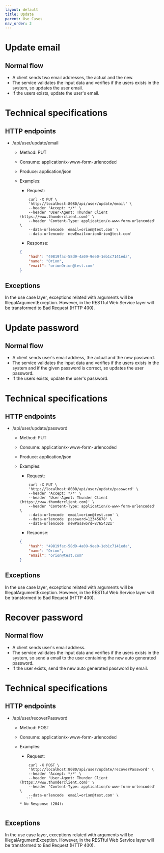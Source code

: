 ```yaml
---
layout: default
title: Update
parent: Use Cases
nav_order: 3
---
```


# Update email

## Normal flow

* A client sends two email addresses, the actual and the new.
* The service validates the input data and verifies if the users exists in the system, so updates the user email.
* If the users exists, update the user's email.

# Technical specifications

## HTTP endpoints

* /api/user/update/email
    * Method: PUT
    * Consume: application/x-www-form-urlencoded
    * Produce: application/json
    * Examples:

        * Request:
        ```shell
            curl -X PUT \
            'http://localhost:8080/api/user/update/email' \
            --header 'Accept: */*' \
            --header 'User-Agent: Thunder Client (https://www.thunderclient.com)' \
            --header 'Content-Type: application/x-www-form-urlencoded' \
            --data-urlencode 'email=orion@test.com' \
            --data-urlencode 'newEmail=orionOrion@test.com'
        ```
        * Response:
        ```json
        {
            "hash": "49819fac-58d9-4a09-9ee0-1eb1c7141eda",
            "name": "Orion",
            "email": "orionOrion@test.com"
        }
        ```

## Exceptions

In the use case layer, exceptions related with arguments will be IllegalArgumentException. However, in the RESTful Web Service layer will be transformed to Bad Request (HTTP 400).

# Update password

## Normal flow

* A client sends user's email address, the actual and the new password.
* The service validates the input data and verifies if the users exists in the system and if the given password is correct, so updates the user password.
* If the users exists, update the user's password.

# Technical specifications

## HTTP endpoints

* /api/user/update/password
    * Method: PUT
    * Consume: application/x-www-form-urlencoded
    * Produce: application/json
    * Examples:

        * Request:
        ```shell
            curl -X PUT \
            'http://localhost:8080/api/user/update/password' \
            --header 'Accept: */*' \
            --header 'User-Agent: Thunder Client (https://www.thunderclient.com)' \
            --header 'Content-Type: application/x-www-form-urlencoded' \
            --data-urlencode 'email=orion@test.com' \
            --data-urlencode 'password=12345678' \
            --data-urlencode 'newPassword=87654321'
        ```
        * Response:
        ```json
        {
            "hash": "49819fac-58d9-4a09-9ee0-1eb1c7141eda",
            "name": "Orion",
            "email": "orion@test.com"
        }
        ```

## Exceptions

In the use case layer, exceptions related with arguments will be IllegalArgumentException. However, in the RESTful Web Service layer will be transformed to Bad Request (HTTP 400).

# Recover password

## Normal flow

* A client sends user's email address.
* The service validates the input data and verifies if the users exists in the system, so send a email to the user containing the new auto generated password.
* If the user exists, send the new auto generated password by email.

# Technical specifications

## HTTP endpoints

* /api/user/recoverPassword
    * Method: POST
    * Consume: application/x-www-form-urlencoded
    * Examples:

        * Request:
        ```shell
            curl -X POST \
            'http://localhost:8080/api/user/update/recoverPassword' \
            --header 'Accept: */*' \
            --header 'User-Agent: Thunder Client (https://www.thunderclient.com)' \
            --header 'Content-Type: application/x-www-form-urlencoded' \
            --data-urlencode 'email=orion@test.com' \
           ```
        * No Response (204):


## Exceptions

In the use case layer, exceptions related with arguments will be IllegalArgumentException. However, in the RESTful Web Service layer will be transformed to Bad Request (HTTP 400).

